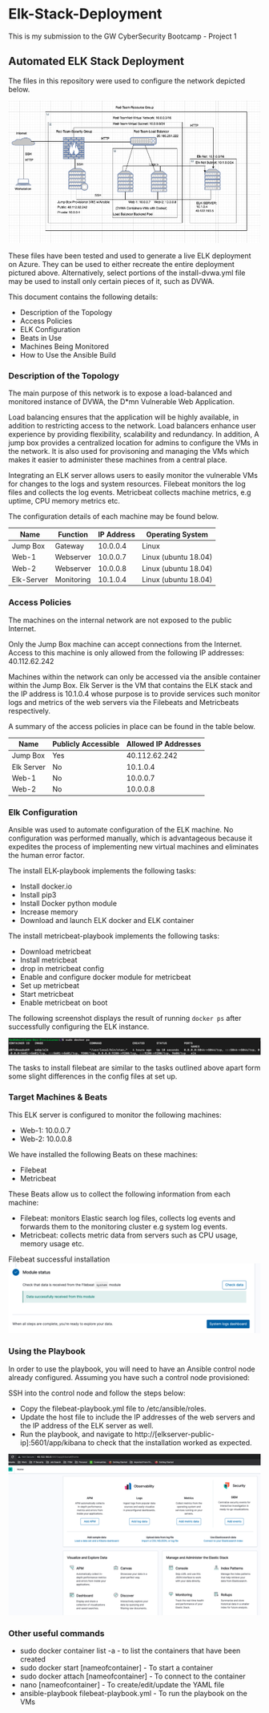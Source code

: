 # Elk-Stack-Deployment
This is my submission to the GW CyberSecurity Bootcamp - Project 1
## Automated ELK Stack Deployment

The files in this repository were used to configure the network depicted below.

![Network Diagram](https://github.com/jotieno/Elk-Stack-Deployment/blob/main/Images/Project1-NetworkDiagram.png)

These files have been tested and used to generate a live ELK deployment on Azure. They can be used to either recreate the entire deployment pictured above. Alternatively, select portions of the install-dvwa.yml file may be used to install only certain pieces of it, such as DVWA.


This document contains the following details:
- Description of the Topology
- Access Policies
- ELK Configuration
- Beats in Use
- Machines Being Monitored
- How to Use the Ansible Build


### Description of the Topology

The main purpose of this network is to expose a load-balanced and monitored instance of DVWA, the D*mn Vulnerable Web Application.

Load balancing ensures that the application will be highly available, in addition to restricting access to the network. Load balancers enhance user experience by providing flexibility, scalability and redundancy. In addition, A jump box provides a centralized location for admins to configure the VMs in the network. It is also used for provisoning and managing the VMs which makes it easier to administer these machines from a central place. 

Integrating an ELK server allows users to easily monitor the vulnerable VMs for changes to the logs and system resources.
Filebeat monitors the log files and collects the log events. 
Metricbeat collects machine metrics, e.g uptime, CPU memory metrics etc.

The configuration details of each machine may be found below.

| Name       | Function  | IP Address | Operating System     |
|------------|-----------|------------|----------------------|
| Jump Box   | Gateway   | 10.0.0.4   | Linux                |
| Web-1      | Webserver | 10.0.0.7   | Linux (ubuntu 18.04) |
| Web-2      | Webserver | 10.0.0.8   | Linux (ubuntu 18.04) |
| Elk-Server | Monitoring| 10.1.0.4   | Linux (ubuntu 18.04) |



### Access Policies

The machines on the internal network are not exposed to the public Internet. 

Only the Jump Box machine can accept connections from the Internet. Access to this machine is only allowed from the following IP addresses: 40.112.62.242

Machines within the network can only be accessed via the ansible container within the Jump Box. Elk Server is the VM that contains the ELK stack and the IP address is 10.1.0.4 whose purpose is to provide services such monitor logs and metrics of the web servers via the Filebeats and Metricbeats respectively.

A summary of the access policies in place can be found in the table below.

| Name       | Publicly Accessible | Allowed IP Addresses |
|------------|---------------------|----------------------|
| Jump Box   | Yes                 | 40.112.62.242        |
| Elk Server | No                  | 10.1.0.4             |
| Web-1      | No                  | 10.0.0.7             |
| Web-2      | No                  | 10.0.0.8             |

### Elk Configuration

Ansible was used to automate configuration of the ELK machine. No configuration was performed manually, which is advantageous because it expedites the process of implementing new virtual machines and eliminates the human error factor.

The install ELK-playbook implements the following tasks:
- Install docker.io
- Install pip3
- Install Docker python module
- Increase memory
- Download and launch ELK docker and ELK container

The install metricbeat-playbook implements the following tasks:
- Download metricbeat
- Install metricbeat
- drop in metricbeat config
- Enable and configure docker module for metricbeat
- Set up metricbeat
- Start metricbeat
- Enable metricbeat on boot

The following screenshot displays the result of running `docker ps` after successfully configuring the ELK instance.

![ELK Docker](https://github.com/jotieno/Elk-Stack-Deployment/blob/main/Images/ELD-Docker-ps-Output.png)

The tasks to install filebeat are similar to the tasks outlined above apart form some slight differences in the config files at set up.

### Target Machines & Beats
This ELK server is configured to monitor the following machines:
- Web-1: 10.0.0.7
- Web-2: 10.0.0.8

We have installed the following Beats on these machines:
- Filebeat
- Metricbeat

These Beats allow us to collect the following information from each machine:
- Filebeat: monitors Elastic search log files, collects log events and forwards them to the monitoring cluster e.g system log events.
- Metricbeat: collects metric data from servers such as CPU usage, memory usage etc.

Filebeat successful installation
![FileBeat](https://github.com/jotieno/Elk-Stack-Deployment/blob/main/Images/FileBeat-Screenshot.png)

### Using the Playbook
In order to use the playbook, you will need to have an Ansible control node already configured. Assuming you have such a control node provisioned: 

SSH into the control node and follow the steps below:
- Copy the filebeat-playbook.yml file to /etc/ansible/roles.
- Update the host file to include the IP addresses of the web servers and the IP address of the ELK server as well.
- Run the playbook, and navigate to http://[elkserver-public-ip]:5601/app/kibana to check that the installation worked as expected.

![ELK Evidence](https://github.com/jotieno/Elk-Stack-Deployment/blob/main/Images/ELK-Evidence-Kibana.png)


### Other useful commands
- sudo docker container list -a - to list the containers that have been created
- sudo docker start [nameofcontainer] - To start a container
- sudo docker attach [nameofcontainer] - To connect to the container
- nano [nameofcontainer] - To create/edit/update the YAML file
- ansible-playbook filebeat-playbook.yml - To run the playbook on the VMs
 